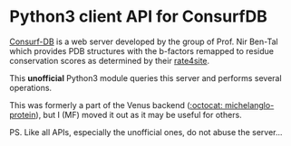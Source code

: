 # Python3 client API for ConsurfDB 
[Consurf-DB](https://consurfdb.tau.ac.il/) is a web server developed by the group of Prof. Nir Ben-Tal
which provides PDB structures with the b-factors remapped to residue conservation scores as determined
by their [rate4site](https://www.tau.ac.il/~itaymay/cp/rate4site.html).

This **unofficial** Python3 module queries this server and performs several operations.

This was formerly a part of the Venus backend ([:octocat: michelanglo-protein](https://github.com/matteoferla/MichelaNGLo-protein-analysis)),
but I (MF) moved it out as it may be useful for others.

PS. Like all APIs, especially the unofficial ones, do not abuse the server...
